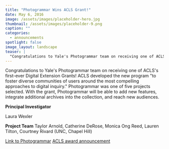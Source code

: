 ```yaml
---
title: "Photogrammar Wins ACLS Grant!"
date: May 6, 2016
image: /assets/images/placeholder-hero.jpg
thumbnail: /assets/images/placeholder-9.png
caption: ""
categories: 
  - announcements
spotlight: false 
image_layout: landscape
teaser: |
  "Congratulations to Yale's Photogrammar team on receiving one of ACLS's first-ever Digital Extension Grants! ACLS developed the new program to foster diverse communities of users around the most..."
---
```


Congratulations to Yale's Photogrammar team on receiving one of ACLS's first-ever Digital Extension Grants! ACLS developed the new program "to foster diverse communities of users around the most compelling approaches to digital inquiry." Photogrammar was one of five projects selected. With the grant, Photogrammar will be able to add new features, integrate additional archives into the collection, and reach new audiences.
   
<strong>Principal Investigator</strong>
    
Laura Wexler

<strong>Project Team</strong>
Taylor Arnold, Catherine DeRose, Monica Ong Reed,
Lauren Tilton, Courtney Rivard (UNC, Chapel Hill)
   
<a href="http://photogrammar.yale.edu/" target="_blank">Link to Photogrammar</a>
<a href="http://www.acls.org/news/5-4-2016/" target="_blank">ACLS award announcement</a>